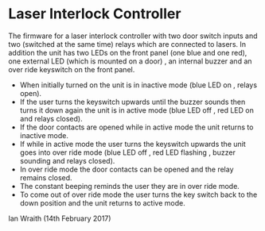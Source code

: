 # Laser Interlock Controller
The firmware for a laser interlock controller with two door switch inputs and two (switched at the same time) relays which are connected to lasers.
In addition the unit has two LEDs on the front panel (one blue and one red), one external LED (which is mounted on a door) , an internal buzzer and an 
over ride keyswitch on the front panel.

* When initially turned on the unit is in inactive mode (blue LED on , relays open).
* If the user turns the keyswitch upwards until the buzzer sounds then turns it down again the unit is in active mode (blue LED off , red LED on and relays closed).
* If the door contacts are opened while in active mode the unit returns to inactive mode.
* If while in active mode the user turns the keyswitch upwards the unit goes into over ride mode (blue LED off , red LED flashing , buzzer sounding and relays closed).
* In over ride mode the door contacts can be opened and the relay remains closed. 
* The constant beeping reminds the user they are in over ride mode.
* To come out of over ride mode the user turns the key switch back to the down position and the unit returns to active mode.

Ian Wraith (14th February 2017)